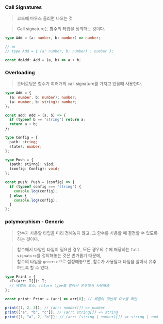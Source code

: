 ### Call Signatures

> 코드에 마우스 올리면 나오는 것

> Call signature는 함수의 타입을 정의하는 것이다.

```ts
type Add = (a: number, b: number) => number;

// or
// type Add = { (a: number, b: number) : number };

const doAdd: Add = (a, b) => a + b;
```

### Overloading

> 오버로딩은 함수가 여러개의 call signature를 가지고 있을때 사용한다.

```ts
type Add = {
  (a: number, b: number): number;
  (a: number, b: string): number;
};

const add: Add = (a, b) => {
  if (typeof b == "string") return a;
  return a + b;
};
```

```ts
type Config = {
  path: string;
  state?: number;
};

type Push = {
  (path: stirng): viod;
  (config: Config): void;
};

const push: Push = (config) => {
  if (typeof config === "string") {
    console.log(config);
  } else {
    console.log(config);
  }
};
```

### polymorphism - Generic

> 함수가 사용할 타입을 미리 정해놓지 않고, 그 함수를 사용할 때 결정할 수 있도록 하는 것이다.

> 함수에서 다양한 타입이 필요한 경우, 모든 경우의 수에 해당하는 `Call signature`를 정의해놓는 것은 번거롭기 때문에,  
> 함수의 타입을 `generic`으로 설정해놓으면, 함수가 사용될때 타입을 알아서 유추 하도록 할 수 있다.

```ts
type Print = {
  <T>(arr: T[]): T;
  // 배열의 요소, return type를 알아서 유추해서 사용해줌
};

const print: Print = (arr) => arr[0]; // 배열의 첫번째 요소를 리턴

print([1, 2, 3]); // (arr: number[]) => number
print(["a", "b", "c"]); // (arr: string[]) => string
print([1, "a", 2, "b"]); // (arr: (string | number)[]) => string | number
```
